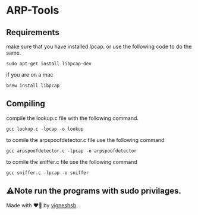 # ARP-Tools


## Requirements
make sure that you have installed lpcap.
or use the following code to do the same.
```
sudo apt-get install libpcap-dev
```
if you are on a mac
```
brew install libpcap
```

## Compiling
compile the lookup.c file with the following command.
```
gcc lookup.c -lpcap -o lookup
```
to comile the arpspoofdetector.c file use the following command
```
gcc arpspoofdetector.c -lpcap -o arpspoofdetector
```
to comile the sniffer.c file use the following command
```
gcc sniffer.c -lpcap -o sniffer
```
## ⚠️Note run the programs with sudo privilages.

Made with ❤️‍🔥 by [vigneshsb](https://vigneshsb.fun).
